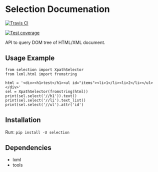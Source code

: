# Selection Documenation

[![Travis CI](https://travis-ci.org/lorien/selection.png?branch=master)](https://travis-ci.org/lorien/selection)

[![Test coverage](https://coveralls.io/repos/lorien/selection/badge.svg?branch=master)](https://coveralls.io/r/lorien/selection?branch=master)

API to query DOM tree of HTML/XML document.


## Usage Example

```
from selection import XpathSelector
from lxml.html import fromstring

html = '<div><h1>test</h1><ul id="items"><li>1</li><li>2</li></ul></div>'
sel = XpathSelector(fromstring(html))
print(sel.select('//h1')).text()
print(sel.select('//li').text_list()
print(sel.select('//ul').attr('id')
```


## Installation

Run: `pip install -U selection`


## Dependencies

* lxml
* tools
